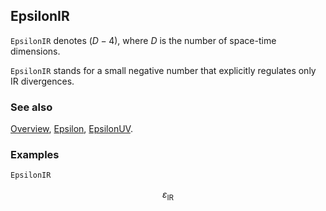 ## EpsilonIR

`EpsilonIR`  denotes $(D-4)$, where $D$ is the number of space-time dimensions.

`EpsilonIR` stands for a small negative number that explicitly regulates only IR divergences.

### See also

[Overview](Extra/FeynCalc.md), [Epsilon](Epsilon.md), [EpsilonUV](EpsilonUV.md).

### Examples

```mathematica
EpsilonIR
```

$$\varepsilon _{\text{IR}}$$